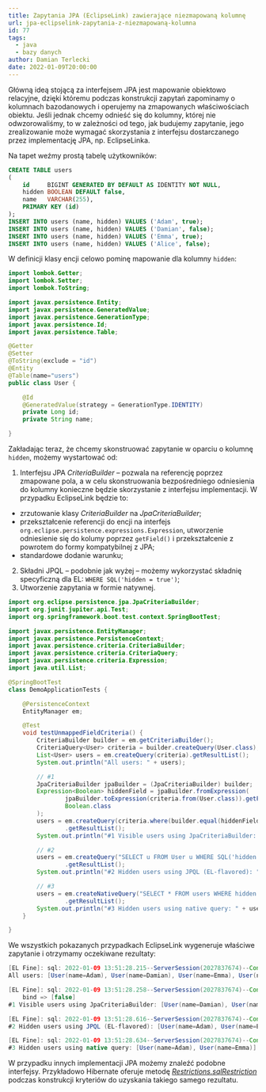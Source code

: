 ```yaml
---
title: Zapytania JPA (EclipseLink) zawierające niezmapowaną kolumnę
url: jpa-eclipselink-zapytania-z-niezmapowaną-kolumna
id: 77
tags:
  - java
  - bazy danych
author: Damian Terlecki
date: 2022-01-09T20:00:00
---
```


Główną ideą stojącą za interfejsem JPA jest mapowanie obiektowo relacyjne, dzięki któremu podczas konstrukcji zapytań
zapominamy o kolumnach bazodanowych i operujemy na zmapowanych właściwościach obiektu. Jeśli jednak chcemy
odnieść się do kolumny, której nie odwzorowaliśmy, to w zależności od tego, jak budujemy zapytanie, jego zrealizowanie
może wymagać skorzystania z interfejsu dostarczanego przez implementację JPA, np. EclipseLinka.

Na tapet weźmy prostą tabelę użytkowników:

```sql
CREATE TABLE users
(
    id     BIGINT GENERATED BY DEFAULT AS IDENTITY NOT NULL,
    hidden BOOLEAN DEFAULT false,
    name   VARCHAR(255),
    PRIMARY KEY (id)
);
INSERT INTO users (name, hidden) VALUES ('Adam', true);
INSERT INTO users (name, hidden) VALUES ('Damian', false);
INSERT INTO users (name, hidden) VALUES ('Emma', true);
INSERT INTO users (name, hidden) VALUES ('Alice', false);
```

W definicji klasy encji celowo pominę mapowanie dla kolumny `hidden`:

```java
import lombok.Getter;
import lombok.Setter;
import lombok.ToString;

import javax.persistence.Entity;
import javax.persistence.GeneratedValue;
import javax.persistence.GenerationType;
import javax.persistence.Id;
import javax.persistence.Table;

@Getter
@Setter
@ToString(exclude = "id")
@Entity
@Table(name="users")
public class User {

    @Id
    @GeneratedValue(strategy = GenerationType.IDENTITY)
    private Long id;
    private String name;

}
```

Zakładając teraz, że chcemy skonstruować zapytanie w oparciu o kolumnę `hidden`, możemy wystartować od:
1. Interfejsu JPA *CriteriaBuilder* – pozwala na referencję poprzez zmapowane pola, a w celu skonstruowania bezpośredniego odniesienia do kolumny konieczne będzie skorzystanie z interfejsu implementacji. W przypadku EclipseLink będzie to:
  - zrzutowanie klasy *CriteriaBuilder* na *JpaCriteriaBuilder*;
  - przekształcenie referencji do encji na interfejs `org.eclipse.persistence.expressions.Expression`, utworzenie odniesienie się do kolumy poprzez `getField()` i przekształcenie z powrotem do formy kompatybilnej z JPA;
  - standardowe dodanie warunku;
2. Składni JPQL – podobnie jak wyżej – możemy wykorzystać składnię specyficzną dla EL: `WHERE SQL('hidden = true')`;
3. Utworzenie zapytania w formie natywnej.

```java
import org.eclipse.persistence.jpa.JpaCriteriaBuilder;
import org.junit.jupiter.api.Test;
import org.springframework.boot.test.context.SpringBootTest;

import javax.persistence.EntityManager;
import javax.persistence.PersistenceContext;
import javax.persistence.criteria.CriteriaBuilder;
import javax.persistence.criteria.CriteriaQuery;
import javax.persistence.criteria.Expression;
import java.util.List;

@SpringBootTest
class DemoApplicationTests {

    @PersistenceContext
    EntityManager em;

    @Test
    void testUnmappedFieldCriteria() {
        CriteriaBuilder builder = em.getCriteriaBuilder();
        CriteriaQuery<User> criteria = builder.createQuery(User.class);
        List<User> users = em.createQuery(criteria).getResultList();
        System.out.println("All users: " + users);

        // #1
        JpaCriteriaBuilder jpaBuilder = (JpaCriteriaBuilder) builder;
        Expression<Boolean> hiddenField = jpaBuilder.fromExpression(
                jpaBuilder.toExpression(criteria.from(User.class)).getField("hidden"),
                Boolean.class
        );
        users = em.createQuery(criteria.where(builder.equal(hiddenField, false)))
                .getResultList();
        System.out.println("#1 Visible users using JpaCriteriaBuilder: " + users);

        // #2
        users = em.createQuery("SELECT u FROM User u WHERE SQL('hidden = true')", User.class)
                .getResultList();
        System.out.println("#2 Hidden users using JPQL (EL-flavored): " + users);

        // #3
        users = em.createNativeQuery("SELECT * FROM users WHERE hidden = true", User.class)
                .getResultList();
        System.out.println("#3 Hidden users using native query: " + users);
    }

}
```

We wszystkich pokazanych przypadkach EclipseLink wygeneruje właściwe zapytanie i otrzymamy oczekiwane rezultaty:
```java
[EL Fine]: sql: 2022-01-09 13:51:28.215--ServerSession(2027837674)--Connection(1139915666)--Thread(Thread[main,5,main])--SELECT ID, NAME FROM users
All users: [User(name=Adam), User(name=Damian), User(name=Emma), User(name=Alice)]

[EL Fine]: sql: 2022-01-09 13:51:28.258--ServerSession(2027837674)--Connection(1139915666)--Thread(Thread[main,5,main])--SELECT ID, NAME FROM users WHERE (hidden = ?)
    bind => [false]
#1 Visible users using JpaCriteriaBuilder: [User(name=Damian), User(name=Alice)]

[EL Fine]: sql: 2022-01-09 13:51:28.616--ServerSession(2027837674)--Connection(1139915666)--Thread(Thread[main,5,main])--SELECT ID, NAME FROM users WHERE hidden = true
#2 Hidden users using JPQL (EL-flavored): [User(name=Adam), User(name=Emma)]

[EL Fine]: sql: 2022-01-09 13:51:28.634--ServerSession(2027837674)--Connection(1139915666)--Thread(Thread[main,5,main])--SELECT * FROM users WHERE hidden = true
#3 Hidden users using native query: [User(name=Adam), User(name=Emma)]
```

W przypadku innych implementacji JPA możemy znaleźć podobne interfejsy. Przykładowo Hibernate oferuje metodę [*Restrictions.sqlRestriction*](https://docs.jboss.org/hibernate/orm/5.2/javadocs/org/hibernate/criterion/Restrictions.html#sqlRestriction-java.lang.String-)
podczas konstrukcji kryteriów do uzyskania takiego samego rezultatu.